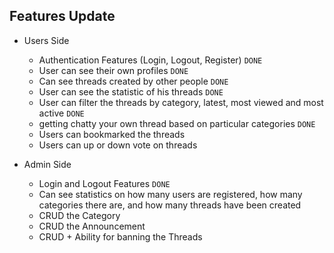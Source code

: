 ## Features Update
- Users Side
    - Authentication Features (Login, Logout, Register) `DONE`
    - User can see their own profiles `DONE`
    - Can see threads created by other people `DONE`
    - User can see the statistic of his threads `DONE`
    - User can filter the threads by category, latest, most viewed and most active `DONE`
    - getting chatty your own thread based on particular categories `DONE`
    - Users can bookmarked the threads
    - Users can up or down vote on threads

- Admin Side
    - Login and Logout Features `DONE`
    - Can see statistics on how many users are registered, how many categories there are, and how many threads have been created
    - CRUD the Category 
    - CRUD the Announcement
    - CRUD + Ability for banning the Threads
